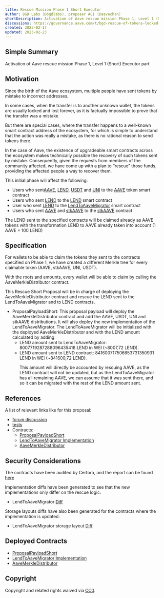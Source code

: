 ```yaml
---
title: Rescue Mission Phase 1 Short Executor
author: BGD Labs (@bgdlabs), proposer ACI (@aavechan)
shortDescription: Activation of Aave rescue mission Phase 1, Level 1 (Short) Executor part
discussions: https://governance.aave.com/t/bgd-rescue-of-tokens-locked-on-aave-overview-and-phase-1/8150/1
created: 2023-02-17
updated: 2023-02-23
---
```



## Simple Summary
Activation of Aave rescue mission Phase 1, Level 1 (Short) Executor part

## Motivation
Since the birth of the Aave ecosystem, multiple people have sent tokens by mistake to incorrect addresses.

In some cases, when the transfer is to another unknown wallet, the tokens are usually locked and lost forever, as it is factually impossible to prove that the transfer was a mistake.

But there are special cases, where the transfer happens to a well-known smart contract address of the ecosystem, for which is simple to understand that the action was really a mistake, as there is no rational reason to send tokens there.

In the case of Aave, the existence of upgradeable smart contracts across the ecosystem makes technically possible the recovery of such tokens sent by mistake. Consequently, given the requests from members of the community affected, we have come up with a plan to “rescue” those funds, providing the affected people a way to recover them.

This initial phase will affect the following:

- Users who sent[AAVE](https://etherscan.io/token/0x7fc66500c84a76ad7e9c93437bfc5ac33e2ddae9), [LEND](https://etherscan.io/token/0x80fB784B7eD66730e8b1DBd9820aFD29931aab03), [USDT](https://etherscan.io/token/0xdac17f958d2ee523a2206206994597c13d831ec7) and [UNI](https://etherscan.io/token/0x1f9840a85d5af5bf1d1762f925bdaddc4201f984) to the [AAVE](https://etherscan.io/token/0x7fc66500c84a76ad7e9c93437bfc5ac33e2ddae9) token smart contract
- Users who sent [LEND](https://etherscan.io/token/0x80fB784B7eD66730e8b1DBd9820aFD29931aab03) to the [LEND](https://etherscan.io/token/0x80fB784B7eD66730e8b1DBd9820aFD29931aab03) smart contract
- User who sent [LEND](https://etherscan.io/token/0x80fB784B7eD66730e8b1DBd9820aFD29931aab03) to the [LendToAaveMigrator](https://etherscan.io/address/0x317625234562B1526Ea2FaC4030Ea499C5291de4) smart contract
- Users who sent [AAVE](https://etherscan.io/token/0x7fc66500c84a76ad7e9c93437bfc5ac33e2ddae9) and [stkAAVE](https://etherscan.io/token/0x4da27a545c0c5b758a6ba100e3a049001de870f5) to the [stkAAVE](https://etherscan.io/token/0x4da27a545c0c5b758a6ba100e3a049001de870f5) contract

The LEND sent to the specified contracts will be claimed already as AAVE tokens with the transformation LEND to AAVE already taken into account (1 AAVE = 100 LEND)

## Specification

For wallets to be able to claim the tokens they sent to the contracts specified on Phase 1, we have created a different Merkle tree for every claimable token (AAVE, stkAAVE, UNI, USDT).

With the roots and amounts, every wallet will be able to claim by calling the AaveMerkleDistributor contract.

This Rescue Short Proposal will be in charge of deploying the AaveMerkleDistributor contract and rescue the LEND sent to the LendToAaveMigrator and to LEND contracts.

- ProposalPayloadShort: This proposal payload will deploy the AaveMerkleDistributor contract and add the AAVE, USDT, UNI and stkAAVE distributions. It will also deploy the new implementation of the LendToAaveMigrator. The LendToAaveMigrator will be initialized with the deployed AaveMerkleDistributor and with the LEND amount calculated by adding:
    - LEND amount sent to LendToAaveMigrator: 8007719287288096435418 LEND in WEI (~8007,72 LEND).
    - LEND amount sent to LEND contract: 841600717506653731350931 LEND in WEI (~841600,72 LEND).<p>
This amount will directly be accounted by rescuing AAVE, as the LEND contract will not be updated, but as the LendToAaveMigrator has all remaining AAVE, we can assume that it was sent there, and so it can be migrated with the rest of the LEND amount sent.
## References

A list of relevant links like for this proposal:

- [forum discussion](https://governance.aave.com/t/bgd-rescue-of-tokens-locked-on-aave-overview-and-phase-1/8150/1)
- [tests](https://github.com/bgd-labs/rescue-mission-phase-1/tree/master/test) 
- Contracts:
  - [ProposalPayloadShort](https://github.com/bgd-labs/rescue-mission-phase-1/blob/master/src/contracts/ProposalPayloadShort.sol)
  - [LendToAaveMigrator Implementation](https://github.com/bgd-labs/rescue-mission-phase-1/blob/master/src/contracts/LendToAaveMigrator.sol)
  - [AaveMerkleDistributor](https://github.com/bgd-labs/rescue-mission-phase-1/blob/master/src/contracts/AaveMerkleDistributor.sol)

## Security Considerations

The contracts have been audited by Certora, and the report can be found [here](https://github.com/bgd-labs/rescue-mission-phase-1/tree/master/certora)

Implementation diffs have been generated to see that the new implementations only differ on the rescue logic:

- LendToAaveMigrator [Diff](https://github.com/bgd-labs/rescue-mission-phase-1/blob/master/diffs/LendToAaveMigrator-diff.md)

Storage layouts diffs have also been generated for the contracts where the implementation is updated:

- LendToAaveMigrator storage layout [Diff](https://github.com/bgd-labs/rescue-mission-phase-1/blob/master/diffs/rescue_LendToAaveMigrator_layout_diff.md)

## Deployed Contracts
- [ProposalPayloadShort](https://etherscan.io/address/0x4A4c73d563395ad827511F70097d4Ef82E653805)
- [LendToAaveMigrator Implementation](https://etherscan.io/address/0x7b62461a3570c6AC8a9f8330421576e417B71EE7)
- [AaveMerkleDistributor](https://etherscan.io/address/0xa88c6D90eAe942291325f9ae3c66f3563B93FE10)

## Copyright

Copyright and related rights waived via [CC0](https://creativecommons.org/publicdomain/zero/1.0/).